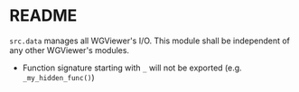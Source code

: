 # README

`src.data` manages all WGViewer's I/O. This module shall be independent of any other WGViewer's modules.

- Function signature starting with `_` will not be exported (e.g. `_my_hidden_func()`)

